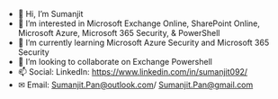 - 👋 Hi, I’m Sumanjit
- 👀 I’m interested in Microsoft Exchange Online, SharePoint Online, Microsoft Azure, Microsoft 365 Security, & PowerShell
- 🌱 I’m currently learning Microsoft Azure Security and Microsoft 365 Security
- 💞️ I’m looking to collaborate on Exchange Powershell
- 📫 Social: LinkedIn: https://www.linkedin.com/in/sumanjit092/
- ✉ Email: Sumanjit.Pan@outlook.com/ Sumanjit.Pan@gmail.com

<!---
sumanjit-pan/sumanjit-pan is a ✨ special ✨ repository because its `README.md` (this file) appears on your GitHub profile.
You can click the Preview link to take a look at your changes.
--->
